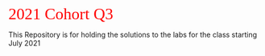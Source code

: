<span style="font-family:Papyrus; font-size:2rem; color:red">2021 Cohort Q3</span>

This Repository is for holding the solutions to the labs for the class starting July 2021
